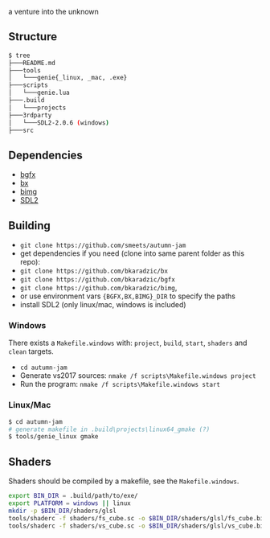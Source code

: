 a venture into the unknown

## Structure

```bash
$ tree
├───README.md
├───tools
│   └───genie{_linux, _mac, .exe}
├───scripts
│   └───genie.lua
├───.build
│   └───projects
├───3rdparty
│   └───SDL2-2.0.6 (windows)
├───src
```

## Dependencies
 - [bgfx](https://github.com/bkaradzic/bgfx)
 - [bx](https://github.com/bkaradzic/bx)
 - [bimg](https://github.com/bkaradzic/bimg)
 - [SDL2](http://www.libsdl.org/download-2.0.php)

## Building
 - `git clone https://github.com/smeets/autumn-jam`
 - get dependencies if you need (clone into same parent folder as this repo):
  - `git clone https://github.com/bkaradzic/bx`
  - `git clone https://github.com/bkaradzic/bgfx`
  - `git clone https://github.com/bkaradzic/bimg`,
 - or use environment vars `{BGFX,BX,BIMG}_DIR` to specify the paths
 - install SDL2 (only linux/mac, windows is included)

### Windows
There exists a `Makefile.windows` with: `project`, `build`, `start`, `shaders` and `clean` targets.

 - `cd autumn-jam`
 - Generate vs2017 sources: `nmake /f scripts\Makefile.windows project`
 - Run the program: `nmake /f scripts\Makefile.windows start`

### Linux/Mac
```bash
$ cd autumn-jam
# generate makefile in .build\projects\linux64_gmake (?)
$ tools/genie_linux gmake
```

## Shaders
Shaders should be compiled by a makefile, see the `Makefile.windows`.

```bash
export BIN_DIR = .build/path/to/exe/
export PLATFORM = windows || linux
mkdir -p $BIN_DIR/shaders/glsl
tools/shaderc -f shaders/fs_cube.sc -o $BIN_DIR/shaders/glsl/fs_cube.bin -i ../bgfx/src --type fragment --platform $PLATFORM
tools/shaderc -f shaders/vs_cube.sc -o $BIN_DIR/shaders/glsl/vs_cube.bin -i ../bgfx/src/ --type vertex --platform $PLATFORM
```